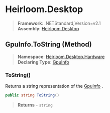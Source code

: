# Heirloom.Desktop

> **Framework**: .NETStandard,Version=v2.1  
> **Assembly**: [Heirloom.Desktop][0]

## GpuInfo.ToString (Method)

> **Namespace**: [Heirloom.Desktop.Hardware][0]  
> **Declaring Type**: [GpuInfo][1]

### ToString()

Returns a string representation of the [GpuInfo][1] .

```cs
public string ToString()
```

> **Returns** - `string`

[0]: ../../../Heirloom.Desktop.md
[1]: ../GpuInfo.md
